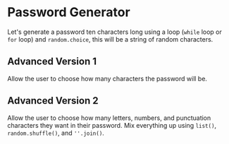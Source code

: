 
# Password Generator

Let's generate a password ten characters long using a loop (`while` loop or `for` loop) and `random.choice`, this will be a string of random characters.


## Advanced Version 1

Allow the user to choose how many characters the password will be.

## Advanced Version 2

Allow the user to choose how many letters, numbers, and punctuation characters they want in their password. Mix everything up using `list()`, `random.shuffle()`, and `''.join()`.

[//]: # (show them the 'string builder pattern', how a string is build one character at a time)




